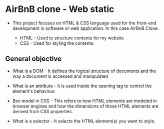 # AirBnB clone - Web static

- This project focuses on HTML & CSS language used for the front-end development in software or web application. In this case AirBnB Clone.

    * HTML - Used to structure contents for my website
    * CSS - Used for styling the contents.

## General objective

* What is a DOM - It defines the logical structure of documents and the way a document is accessed and manipulated

* What is an attribute - It is used inside the opening tag to control the element's behaviour.

* Box model in CSS - This refers to how HTML elements are modeled in browser engines and how the dimensions of those HTML elements are derived from CSS properties.

* What is a selector - It selects the HTML element(s) you want to style.